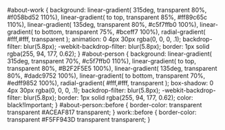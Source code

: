 
#about-work {
  background: linear-gradient( 315deg, transparent 80%, #f058bd52 110%), linear-gradient( to top, transparent 85%, #ff89c65c 110%), linear-gradient( 135deg, transparent 80%, #c5f7ffb0 100%), linear-gradient( to bottom, transparent 75%, #bceff7 100%), radial-gradient( #fff,#fff, transparent );
  animation: 0 4px 30px rgba(0, 0, 0, .1);
  backdrop-filter: blur(5.8px);
  -webkit-backdrop-filter: blur(5.8px);
  border: 1px solid rgba(255, 94, 177, 0.62);
}
#about-person {
  background: linear-gradient( 315deg, transparent 70%, #c5f7ffb0 110%), linear-gradient( to top, transparent 80%, #B2F2F5E5 100%), linear-gradient( 135deg, transparent 80%, #dadc9752 100%), linear-gradient( to bottom, transparent 70%, #edff9852 100%), radial-gradient( #fff,#fff, transparent );
  box-shadow: 0 4px 30px rgba(0, 0, 0, .1);
  backdrop-filter: blur(5.8px);
  -webkit-backdrop-filter: blur(5.8px);
  border: 1px solid rgba(255, 94, 177, 0.62);
  color: black!Important;
}
#about-person::before {
  border-color: transparent transparent #ACEAF817 transparent;
}
work::before {
  border-color: transparent #F5FF943D transparent transparent;
}


